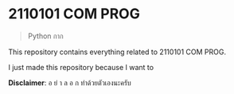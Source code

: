 # 2110101 COM PROG

> Python กาก

This repository contains everything related to 2110101 COM PROG.

I just made this repository because I want to

**Disclaimer**: อ ย่ า ล อ ก ทำด้วยตัวเองนะครับ
